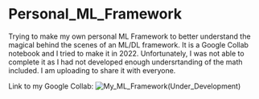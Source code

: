 # Personal_ML_Framework
Trying to make my own personal ML Framework to better understand the magical behind the scenes of an ML/DL framework. It is a Google Collab notebook and I tried to make it in 2022. Unfortunately, I was not able to complete it as I had not developed enough undersrtanding of the math included. I am uploading to share it with everyone.

Link to my Google Collab: 
![My_ML_Framework(Under_Development)](https://colab.research.google.com/drive/1sHr3WYcbvuGAsS303KwvBK1x1INT8kII?usp=drive_link)
